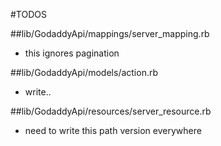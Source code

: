 #TODOS

##lib/GodaddyApi/mappings/server_mapping.rb
- this ignores pagination

##lib/GodaddyApi/models/action.rb
- write..

##lib/GodaddyApi/resources/server_resource.rb
- need to write this path version everywhere
